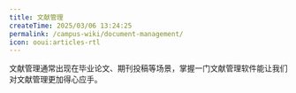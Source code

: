 ```yaml
---
title: 文献管理
createTime: 2025/03/06 13:24:25
permalink: /campus-wiki/document-management/
icon: ooui:articles-rtl
---
```


文献管理通常出现在毕业论文、期刊投稿等场景，掌握一门文献管理软件能让我们对文献管理更加得心应手。